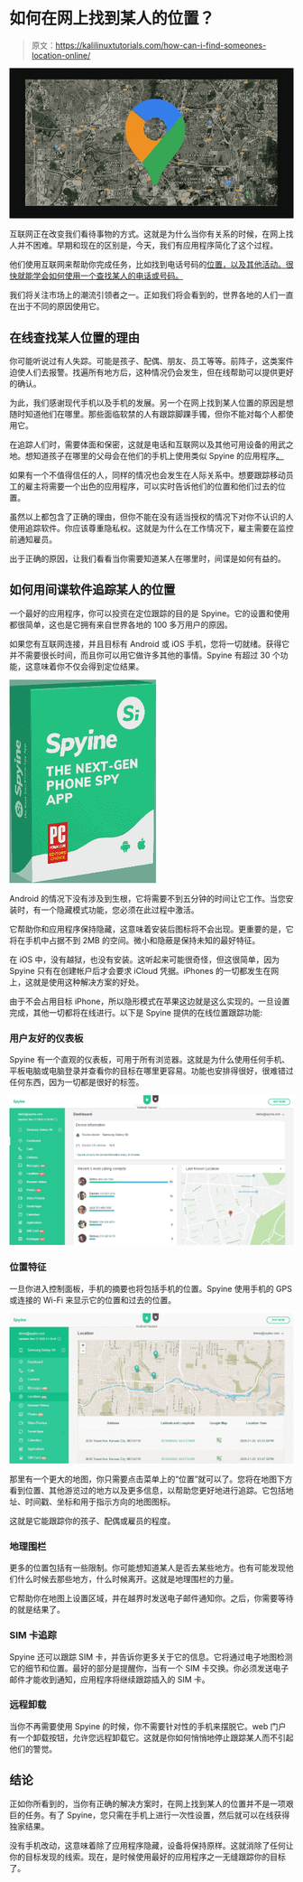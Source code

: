 # 如何在网上找到某人的位置？

> 原文：<https://kalilinuxtutorials.com/how-can-i-find-someones-location-online/>

[![How Can I Find Someone’s Location Online?](img/df9758dd6126f9cbbc13b86d710c2798.png "How Can I Find Someone’s Location Online?")](https://1.bp.blogspot.com/-MH2TsSAx6HM/YIrvxjruNpI/AAAAAAAAM2Y/9aifEfGpAO0TJjtNbgtyejG3glTfBsVXQCLcBGAsYHQ/s16000/LOCKS.PNG)

互联网正在改变我们看待事物的方式。这就是为什么当你有关系的时候，在网上找人并不困难。早期和现在的区别是，今天，我们有应用程序简化了这个过程。

他们使用互联网来帮助你完成任务，比如找到电话号码的[位置，以及其他活动。很快就能学会如何使用一个查找某人的电话或号码。](https://www.ilounge.com/articles/how-to-track-an-iphone-by-number-online-free)

我们将关注市场上的潮流引领者之一。正如我们将会看到的，世界各地的人们一直在出于不同的原因使用它。

## **在线查找某人位置的理由**

你可能听说过有人失踪。可能是孩子、配偶、朋友、员工等等。前阵子，这类案件迫使人们去报警。找遍所有地方后，这种情况仍会发生，但在线帮助可以提供更好的确认。

为此，我们感谢现代手机以及手机的发展。另一个在网上找到某人位置的原因是想随时知道他们在哪里。那些面临软禁的人有跟踪脚踝手镯，但你不能对每个人都使用它。

在追踪人们时，需要体面和保密，这就是电话和互联网以及其他可用设备的用武之地。想知道孩子在哪里的父母会在他们的手机上使用类似 Spyine 的应用程序[。](https://spyine.com/)

如果有一个不值得信任的人，同样的情况也会发生在人际关系中。想要跟踪移动员工的雇主将需要一个出色的应用程序，可以实时告诉他们的位置和他们过去的位置。

虽然以上都包含了正确的理由，但你不能在没有适当授权的情况下对你不认识的人使用追踪软件。你应该尊重隐私权。这就是为什么在工作情况下，雇主需要在监控前通知雇员。

出于正确的原因，让我们看看当你需要知道某人在哪里时，间谍是如何有益的。

## **如何用间谍软件追踪某人的位置**

一个最好的应用程序，你可以投资在定位跟踪的目的是 Spyine。它的设置和使用都很简单，这也是它拥有来自世界各地的 100 多万用户的原因。

如果您有互联网连接，并且目标有 Android 或 iOS 手机，您将一切就绪。获得它并不需要很长时间，而且你可以用它做许多其他的事情。Spyine 有超过 30 个功能，这意味着你不仅会得到定位结果。

![](img/9fd0040c48388a1446247d7ef33f813b.png)

Android 的情况下没有涉及到生根，它将需要不到五分钟的时间让它工作。当您安装时，有一个隐藏模式功能，您必须在此过程中激活。

它帮助你和应用程序保持隐藏，这意味着安装后图标将不会出现。更重要的是，它将在手机中占据不到 2MB 的空间。微小和隐蔽是保持未知的最好特征。

在 iOS 中，没有越狱，也没有安装。这听起来可能很奇怪，但这很简单，因为 Spyine 只有在创建帐户后才会要求 iCloud 凭据。iPhones 的一切都发生在网上，这就是使用这种解决方案的好处。

由于不会占用目标 iPhone，所以隐形模式在苹果这边就是这么实现的。一旦设置完成，其他一切都将在线进行。以下是 Spyine 提供的在线位置跟踪功能:

### **用户友好的仪表板**

Spyine 有一个直观的仪表板，可用于所有浏览器。这就是为什么使用任何手机、平板电脑或电脑登录并查看你的目标在哪里更容易。功能也安排得很好，很难错过任何东西，因为一切都是很好的标签。

![](img/d8e9a0b4a9b294695dd0c01f27c2d787.png)

### **位置特征**

一旦你进入控制面板，手机的摘要也将包括手机的位置。Spyine 使用手机的 GPS 或连接的 Wi-Fi 来显示它的位置和过去的位置。

![](img/9c89753e369edb41bf7119fc90415ee7.png)

那里有一个更大的地图，你只需要点击菜单上的“位置”就可以了。您将在地图下方看到位置、其他游览过的地方以及更多信息，以帮助您更好地进行追踪。它包括地址、时间戳、坐标和用于指示方向的地图图标。

这就是它能跟踪你的孩子、配偶或雇员的程度。

### **地理围栏**

更多的位置包括有一些限制。你可能想知道某人是否去某些地方。也有可能发现他们什么时候去那些地方，什么时候离开。这就是地理围栏的力量。

它帮助你在地图上设置区域，并在越界时发送电子邮件通知你。之后，你需要等待的就是结果了。

### **SIM 卡追踪**

Spyine 还可以跟踪 SIM 卡，并告诉你更多关于它的信息。它将通过电子地图检测它的细节和位置。最好的部分是提醒你，当有一个 SIM 卡交换。你必须发送电子邮件才能收到通知，应用程序将继续跟踪插入的 SIM 卡。

### **远程卸载**

当你不再需要使用 Spyine 的时候，你不需要针对性的手机来摆脱它。web 门户有一个卸载按钮，允许您远程卸载它。这就是你如何悄悄地停止跟踪某人而不引起他们的警觉。

## **结论**

正如你所看到的，当你有正确的解决方案时，在网上找到某人的位置并不是一项艰巨的任务。有了 Spyine，您只需在手机上进行一次性设置，然后就可以在线获得独家结果。

没有手机改动，这意味着除了应用程序隐藏，设备将保持原样。这就消除了任何让你的目标发现的线索。现在，是时候使用最好的应用程序之一无缝跟踪你的目标了。